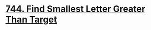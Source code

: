 # [744. Find Smallest Letter Greater Than Target](https://leetcode.com/problems/find-smallest-letter-greater-than-target/)

